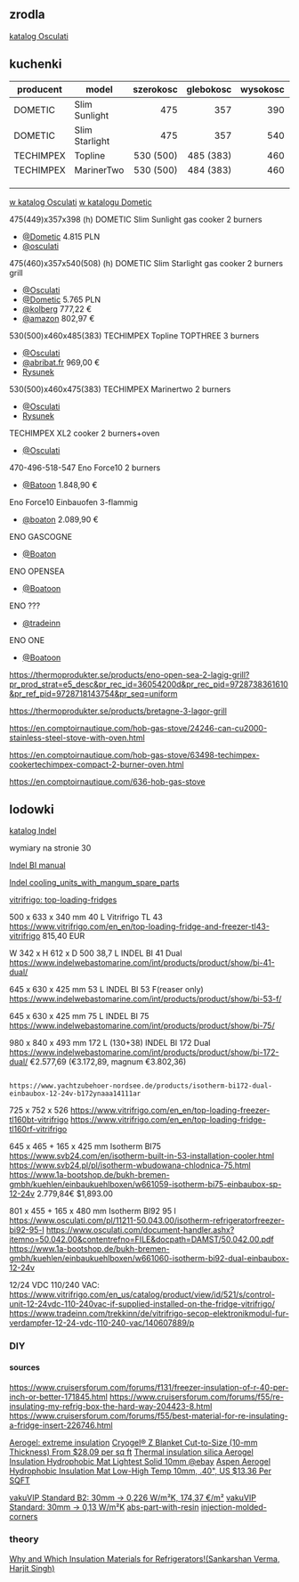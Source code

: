 
## zrodla

[katalog Osculati](https://docweb.osculati.com/flip/OSCULATI-2025-POL)

## kuchenki

| **producent** | **model**      | **szerokosc** | **glebokosc** | **wysokosc** |   |   |   |
|---------------|----------------|--------------:|--------------:|-------------:|---|---|---|
| DOMETIC       | Slim Sunlight  |           475 |           357 |          390 |   |   |   |
| DOMETIC       | Slim Starlight |           475 |           357 |          540 |   |   |   |
| TECHIMPEX     | Topline        |     530 (500) |     485 (383) |          460 |   |   |   |
| TECHIMPEX     | MarinerTwo     |     530 (500) |     484 (383) |          460 |   |   |   |
|               |                |               |               |              |   |   |   |
|               |                |               |               |              |   |   |   |
|               |                |               |               |              |   |   |   |


[w katalog Osculati](https://docweb.osculati.com/flip/OSCULATI-2025-POL/946/)
[w katalogu Dometic](https://www.dometic.com/pl-pl/outdoor/lodki/kuchnia-na-lodzi)

475(449)x357x398      (h) DOMETIC Slim Sunlight gas cooker 2 burners

- [@Dometic](https://www.dometic.com/pl-pl/outdoor/lodki/kuchnia-na-lodzi/piekarniki-do-lodzi/dometic-oh-2280-s-74887?v=9103303823) 4.815 PLN
- [@osculati](https://www.osculati.com/pl/11203-50.366.02/dometic-slim-sunlight-gas-cooker-2-burners)
                                                                              
475(460)x357x540(508) (h) DOMETIC Slim Starlight gas cooker 2 burners grill   
- [@Osculati](https://www.osculati.com/pl/11203-50.366.22/)
- [@Dometic](https://www.dometic.com/pl-pl/outdoor/lodki/kuchnia-na-lodzi/piekarniki-do-lodzi/dometic--starlight-74886?v=9103303822) 5.765 PLN 
- [@kolberg](https://www.koberger-hamburg.de/dometic-starlight-9103303822.html) 777,22 €
- [@amazon](https://www.amazon.de/DOMETIC-90300277-Starlight-Cooker-Marine/dp/B00UAMXEP6/ref=sr_1_1?__mk_de_DE=%C3%85M%C3%85%C5%BD%C3%95%C3%91&sr=8-1) 802,97 €


530(500)x460x485(383)     TECHIMPEX Topline TOPTHREE 3 burners  
- [@Osculati](https://www.osculati.com/pl/11202-50.380.00/)
- [@abribat.fr](https://abribat.fr/plaque-micro-ondes-hotte-/938-cuisiniere-gaz-dometic-9103303822-starlight) 969,00 €
- [Rysunek](https://www.osculati.com/document-handler.ashx?itemno=50.380.00&contentrefno=FILE&docpath=DAM2D/50.380.00.pdf)

530(500)x460x475(383)     TECHIMPEX Marinertwo 2 burners
- [@Osculati](https://www.osculati.com/pl/11202-50.370.00/)
- [Rysunek](https://www.osculati.com/document-handler.ashx?itemno=50.370.00&contentrefno=FILE&docpath=DAMST/50.370.00.pdf)

TECHIMPEX XL2 cooker 2 burners+oven 
- [@Osculati](https://www.osculati.com/pl/11202-50.385.02/)

470-496-518-547     Eno Force10 2 burners  
- [@Batoon](https://www.boatoon.com/de/shop/eno-force10-einbauofen-2-flammig-18702.html) 1.848,90 €

Eno Force10 Einbauofen 3-flammig 
- [@boaton](https://www.boatoon.com/de/shop/eno-force10-einbauofen-3-flammig-18707.html) 2.089,90 €

ENO GASCOGNE
- [@Boaton](https://www.boatoon.com/de/shop/eno-gascogne-2-flammiger-einbauofen-modell-mit-grill-19672.html)

ENO OPENSEA
- [@Boatoon](https://www.boatoon.com/de/shop/eno-opensea-einbauofen-ausfuhrung-3-flammig-19668.html)

ENO ???
- [@tradeinn](https://www.tradeinn.com/waveinn/de/eno-eine-kuche-mit-backofen/139714098/p)

ENO ONE
- [@Boatoon](https://www.boatoon.com/de/shop/eno-one-basiskocher-30mbar-833.html)


https://thermoprodukter.se/products/eno-open-sea-2-lagig-grill?pr_prod_strat=e5_desc&pr_rec_id=36054200d&pr_rec_pid=9728738361610&pr_ref_pid=9728718143754&pr_seq=uniform

https://thermoprodukter.se/products/bretagne-3-lagor-grill

https://en.comptoirnautique.com/hob-gas-stove/24246-can-cu2000-stainless-steel-stove-with-oven.html

https://en.comptoirnautique.com/hob-gas-stove/63498-techimpex-cookertechimpex-compact-2-burner-oven.html

https://en.comptoirnautique.com/636-hob-gas-stove





## lodowki

[katalog Indel](https://www.indelwebastomarine.com/fileadmin/webasto__media/indelwebastomarine.com/INT/Documents/Indel_Marine_Product_Catalogue_IM3.pdf)

wymiary na stronie 30

[Indel BI manual](https://www.indelwebastomarine.com/fileadmin/webasto__media/indelwebastomarine.com/INT/Documents/bi_manual.pdf)

[Indel cooling_units_with_mangum_spare_parts](https://www.indelwebastomarine.com/fileadmin/webasto__media/indelwebastomarine.com/INT/Documents/cooling_units_with_mangum_spare_parts.PDF)

[vitrifrigo: top-loading-fridges](https://www.vitrifrigo.com/en_en/products/boating/top-loading-fridges)


500 x 633 x 340 mm        40 L             Vitrifrigo TL 43                   https://www.vitrifrigo.com/en_en/top-loading-fridge-and-freezer-tl43-vitrifrigo 815,40 EUR

W 342 x H 612 x D 500     38,7 L           INDEL BI 41 Dual                   https://www.indelwebastomarine.com/int/products/product/show/bi-41-dual/ 

645 x 630 x 425 mm        53 L             INDEL BI 53 F(reaser only)         https://www.indelwebastomarine.com/int/products/product/show/bi-53-f/

645 x 630 x 425 mm        75 L             INDEL BI 75                        https://www.indelwebastomarine.com/int/products/product/show/bi-75/

980 x 840 x 493 mm       172 L (130+38)    INDEL BI 172 Dual                  https://www.indelwebastomarine.com/int/products/product/show/bi-172-dual/ €2.577,69 (€3.172,89, magnum €3.802,36)

                                                                              https://www.yachtzubehoer-nordsee.de/products/isotherm-bi172-dual-einbaubox-12-24v-b172ynaaa14111ar 

725 x 752 x 526
https://www.vitrifrigo.com/en_en/top-loading-freezer-tl160bt-vitrifrigo
https://www.vitrifrigo.com/en_en/top-loading-fridge-tl160rf-vitrifrigo




645 x 465 + 165 x 425 mm Isotherm BI75
https://www.svb24.com/en/isotherm-built-in-53-installation-cooler.html
https://www.svb24.pl/pl/isotherm-wbudowana-chlodnica-75.html
https://www.1a-bootshop.de/bukh-bremen-gmbh/kuehlen/einbaukuehlboxen/w661059-isotherm-bi75-einbaubox-sp-12-24v
2.779,84€ $1,893.00

801 x 455 + 165 x 480 mm  Isotherm BI92 95 l
https://www.osculati.com/pl/11211-50.043.00/isotherm-refrigeratorfreezer-bi92-95-l
https://www.osculati.com/document-handler.ashx?itemno=50.042.00&contentrefno=FILE&docpath=DAMST/50.042.00.pdf
https://www.1a-bootshop.de/bukh-bremen-gmbh/kuehlen/einbaukuehlboxen/w661060-isotherm-bi92-dual-einbaubox-12-24v


12/24 VDC 110/240 VAC: 
https://www.vitrifrigo.com/en_us/catalog/product/view/id/521/s/control-unit-12-24vdc-110-240vac-if-supplied-installed-on-the-fridge-vitrifrigo/
https://www.tradeinn.com/trekkinn/de/vitrifrigo-secop-elektronikmodul-fur-verdampfer-12-24-vdc-110-240-vac/140607889/p

### DIY


#### sources

https://www.cruisersforum.com/forums/f131/freezer-insulation-of-r-40-per-inch-or-better-171845.html
https://www.cruisersforum.com/forums/f55/re-insulating-my-refrig-box-the-hard-way-204423-8.html
https://www.cruisersforum.com/forums/f55/best-material-for-re-insulating-a-fridge-insert-226746.html

[Aerogel: extreme insulation](https://www.buyaerogel.com/)
[Cryogel® Z Blanket Cut-to-Size (10-mm Thickness) From $28.09 per sq ft](https://www.buyaerogel.com/product/cryogel-z-10-mm-cut-to-size/)
[Thermal insulation silica Aerogel Insulation Hydrophobic Mat Lightest Solid 10mm @ebay](https://www.ebay.com/itm/154159421870)
[Aspen Aerogel Hydrophobic Insulation Mat Low-High Temp 10mm, .40", US $13.36 Per SQFT](https://www.ebay.com/itm/372849936505)


[vakuVIP Standard B2: 30mm -> 0,226 W/m²K, 174,37 €/m²](https://vakuumdaemmung.at/portfolio/vakuvip-standard/)
[vakuVIP Standard: 30mm -> 0,13 W/m²K](https://www.vaku-isotherm.de/de/produkte/kuehlraumbau)
[abs-part-with-resin](https://airwolf3d.com/2013/11/30/7-steps-to-a-stronger-abs-part-with-resin/)
[injection-molded-corners](https://catalog.seagateplastics.com/viewitems/injection-molded-parts/injection-molded-corners)

### theory

[Why and Which Insulation Materials for Refrigerators!(Sankarshan Verma, Harjit Singh)](https://www.researchgate.net/publication/340885588_Why_and_Which_Insulation_Materials_for_Refrigerators)



